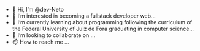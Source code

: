 - 👋 Hi, I’m @dev-Neto
- 👀 I’m interested in becoming a fullstack developer web...
- 🌱 I’m currently learning about programming following the curriculum of the Federal University of Juiz de Fora graduating in computer science...
- 💞️ I’m looking to collaborate on ...
- 📫 How to reach me ...

<!---
dev-Neto/dev-Neto is a ✨ special ✨ repository because its `README.md` (this file) appears on your GitHub profile.
You can click the Preview link to take a look at your changes.
--->
